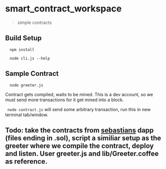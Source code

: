 # smart_contract_workspace

> simple contracts

## Build Setup

``` 
  npm install 

  node cli.js --help

```

## Sample Contract

```
  node greeter.js
```

Contract gets compiled, waits to be mined. This is a dev account, so we must send more transactions for it get mined into a block.

` node contract.js` will send some arbitrary transaction, run this in new terminal tab/window.

## Todo: take the contracts from [sebastians](https://github.com/slavefreetrade/SlaveFreeTrade/tree/master/dapp) dapp (files ending in .sol), script a similiar setup as the greeter where we compile the contract, deploy and listen. User greeter.js and lib/Greeter.coffee as reference.


